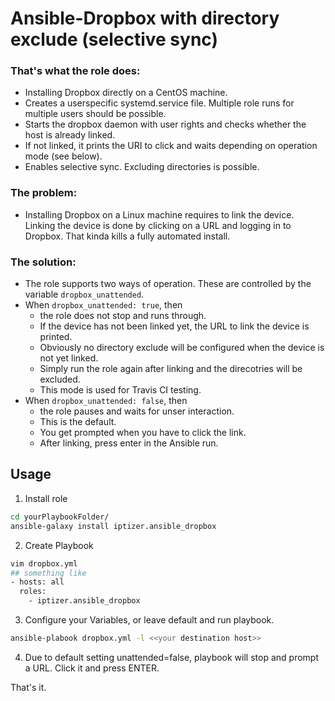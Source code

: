 # Ansible-Dropbox with directory exclude (selective sync)

### That's what the role does:
* Installing Dropbox directly on a CentOS machine.
* Creates a userspecific systemd.service file. Multiple role runs for multiple users should be possible.
* Starts the dropbox daemon with user rights and checks whether the host is already linked.
* If not linked, it prints the URI to click and waits depending on operation mode (see below).
* Enables selective sync. Excluding directories is possible.

### The problem:
* Installing Dropbox on a Linux machine requires to link the device. Linking the device is done by clicking on a URL and logging in to Dropbox. That kinda kills a fully automated install.

### The solution:
* The role supports two ways of operation. These are controlled by the variable ```dropbox_unattended```.
* When ```dropbox_unattended: true```, then
  * the role does not stop and runs through.
  * If the device has not been linked yet, the URL to link the device is printed.
  * Obviously no directory exclude will be configured when the device is not yet linked.
  * Simply run the role again after linking and the direcotries will be excluded.
  * This mode is used for Travis CI testing.
* When ```dropbox_unattended: false```, then
  * the role pauses and waits for unser interaction.
  * This is the default.
  * You get prompted when you have to click the link.
  * After linking, press enter in the Ansible run.

## Usage

1. Install role

```bash
cd yourPlaybookFolder/
ansible-galaxy install iptizer.ansible_dropbox
```

2. Create Playbook

```bash
vim dropbox.yml
## something like
- hosts: all
  roles:
    - iptizer.ansible_dropbox
```

3. Configure your Variables, or leave default and run playbook.

```bash
ansible-plabook dropbox.yml -l <<your destination host>>
```

4. Due to default setting unattended=false, playbook will stop and prompt a URL. Click it and press ENTER.

That's it.